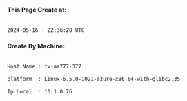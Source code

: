 
   
#### This Page Create at:

```bash

2024-05-16 - 22:36:28 UTC

```

#### Create By Machine:

```bash

Host Name : fv-az777-377

platform  : Linux-6.5.0-1021-azure-x86_64-with-glibc2.35

Ip Local  : 10.1.0.76

```

